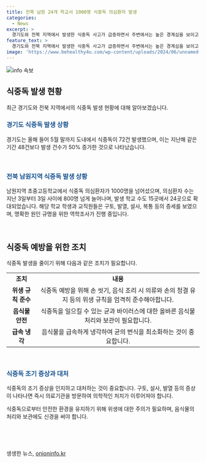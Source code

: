 ```yaml
---
title: 전북 남원 24개 학교서 1000명 식중독 의심환자 발생
categories:
  - News
excerpt: >
  경기도와 전북 지역에서 발생한 식중독 사고가 급증하면서 주변에서는 높은 경계심을 보이고 있다. 지난해 동기 대비 50% 이상 증가한 식중독 발생 건수는 사람들에게 큰 충격을 주고 있다. 특히 남원지역 초중고등학교에서의 사례는 이 사태의 심각성을 한층 더 부각시키고 있다. 현재 학생과 교직원들은 다양한 증상을 보이며, 정확한 원인 규명을 위해 역학조사가 진행 중이다.
feature_text: >
  경기도와 전북 지역에서 발생한 식중독 사고가 급증하면서 주변에서는 높은 경계심을 보이고 있다. 지난해 동기 대비 50% 이상 증가한 식중독 발생 건수는 사람들에게 큰 충격을 주고 있다. 특히 남원지역 초중고등학교에서의 사례는 이 사태의 심각성을 한층 더 부각시키고 있다. 현재 학생과 교직원들은 다양한 증상을 보이며, 정확한 원인 규명을 위해 역학조사가 진행 중이다.
image: 'https://www.behealthy4u.com/wp-content/uploads/2024/06/unnamed-file.png'
---
```


<p><img src="https://www.behealthy4u.com/wp-content/uploads/2024/06/unnamed-file.png" alt="info 속보" /></p>

<h2 data-ke-size="size26">식중독 발생 현황</h2>

<p data-ke-size="size16">최근 경기도와 전북 지역에서의 식중독 발생 현황에 대해 알아보겠습니다.</p>

<h3><b><span style="color: #1a5490;">경기도 식중독 발생 상황</span></b></h3>

<p data-ke-size="size16">경기도는 올해 들어 5월 말까지 도내에서 식중독이 72건 발생했으며, 이는 지난해 같은 기간 48건보다 발생 건수가 50% 증가한 것으로 나타났습니다.</p>

<p data-ke-size="size16">&nbsp;</p>

<h3><b><span style="color: #1a5490;">전북 남원지역 식중독 발생 상황</span></b></h3>

<p data-ke-size="size16">남원지역 초중고등학교에서 식중독 의심환자가 1000명을 넘어섰으며, 의심환자 수는 지난 3일부터 3일 사이에 800명 넘게 늘어나며, 발생 학교 수도 15곳에서 24곳으로 확대되었습니다. 해당 학교 학생과 교직원들은 구토, 발열, 설사, 복통 등의 증세를 보였으며, 명확한 원인 규명을 위한 역학조사가 진행 중입니다.</p>

<p data-ke-size="size16">&nbsp;</p>

<h2 data-ke-size="size26">식중독 예방을 위한 조치</h2>

<p data-ke-size="size16">식중독 발생을 줄이기 위해 다음과 같은 조치가 필요합니다.</p>

<table>
<tbody>
<tr>
<td style="text-align: center; height: 17px;"><b>조치</b></td>
<td style="text-align: center; height: 17px;"><b>내용</b></td>
</tr>
<tr>
<td style="text-align: center; height: 17px;"><b>위생 규칙 준수</b></td>
<td style="text-align: center; height: 17px;">식중독 예방을 위해 손 씻기, 음식 조리 시 의류와 손의 청결 유지 등의 위생 규칙을 엄격히 준수해아합니다.</td>
</tr>
<tr>
<td style="text-align: center; height: 17px;"><b>음식물 안전</b></td>
<td style="text-align: center; height: 17px;">식중독을 일으킬 수 있는 균과 바이러스에 대한 올바른 음식물 처리와 보관이 필요합니다.</td>
</tr>
<tr>
<td style="text-align: center; height: 17px;"><b>급속 냉각</b></td>
<td style="text-align: center; height: 17px;">음식물을 급속하게 냉각하여 균의 번식을 최소화하는 것이 중요합니다.</td>
</tr>
</tbody>
</table>

<p data-ke-size="size16">&nbsp;</p>

<h3><b><span style="color: #1a5490;">식중독 조기 증상과 대처</span></b></h3>

<p data-ke-size="size16">식중독의 조기 증상을 인지하고 대처하는 것이 중요합니다. 구토, 설사, 발열 등의 증상이 나타나면 즉시 의료기관을 방문하여 의학적인 처치가 이루어져야 합니다.</p>

<p data-ke-size="size16">식중독으로부터 안전한 환경을 유지하기 위해 위생에 대한 주의가 필요하며, 음식물의 처리와 보관에도 신경을 써야 합니다.</p>

<p data-ke-size="size16">&nbsp;</p>

<p data-ke-size="size16">&nbsp;</p>
생생한 뉴스, <a href="https://onioninfo.kr" rel="dofollow">onioninfo.kr</a>


